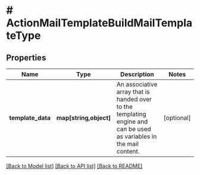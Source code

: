 # # ActionMailTemplateBuildMailTemplateType

## Properties

Name | Type | Description | Notes
------------ | ------------- | ------------- | -------------
**template_data** | **map[string,object]** | An associative array that is handed over to the templating engine and can be used as variables in the mail content. | [optional]

[[Back to Model list]](../../README.md#models) [[Back to API list]](../../README.md#endpoints) [[Back to README]](../../README.md)
